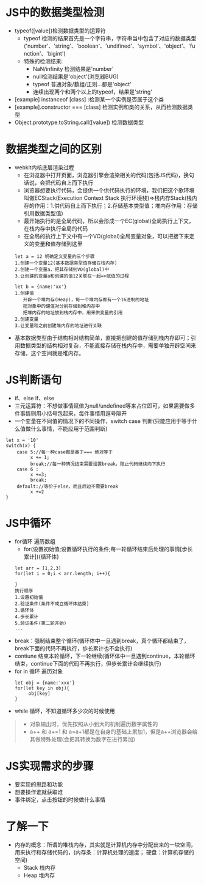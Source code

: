 # JS中的数据类型检测
- typeof([value])检测数据类型的运算符
  + typeof 检测的结果首先是一个字符串，字符串当中包含了对应的数据类型('number'、'string'、'boolean'、'undifined'、'symbol'、'object'、'function'、'bigint')
  + 特殊的检测结果:
    + NaN/infinity 检测结果是'number'
    + null检测结果是'object'(浏览器BUG)
    + typeof 普通对象/数组/正则...都是'object'
    + 连续出现两个和两个以上的typeof，结果是'string'
- [example] instanceof [class] :检测某一个实例是否属于这个类
- [example].constructor === [class] 检测实例和类的关系，从而检测数据类型
- Object.prototype.toString.call([value]) 检测数据类型
# 数据类型之间的区别
- webkit内核底层渲染过程
  + 在浏览器中打开页面，浏览器引擎会渲染相关的代码(包括JS代码)，换句话说，会把代码自上而下执行
  + 浏览器想要执行代码，会提供一个供代码执行的环境，我们把这个歌环境叫做ECStack(Execution Context Stack 执行环境栈)=>栈内存Stack(栈内存的作用：1.供代码自上而下执行；2.存储基本类型值；堆内存作用：存储引用数据类型值)
  + 最开始执行的是全局代码，所以会形成一个EC(global)全局执行上下文，在栈内存中执行全局的代码
  + 在全局的执行上下文中有一个VO(global)全局变量对象，可以把接下来定义的变量和值存储到这里
  ```
  let a = 12 明确定义变量的三个步骤
  1.创建一个变量12(基本数据类型值存储在栈内存)
  2.创建一个变量a，把其存储到VO(global)中
  3.让创建的变量a和创建的值12关联在一起=>赋值的过程

  let b = {name:'xx'}
  1.创建值
     开辟一个堆内存(Heap)，每一个堆内存都有一个16进制的地址
     把对象中的健值对分别存储到堆内存中
     把堆内存的地址放到栈内存中，用来供变量的引用
  2.创建变量
  3.让变量和之前创建堆内存的地址进行关联
  ```
- 基本数据类型由于结构相对结构简单，直接把创建的值存储到栈内存即可；引用数据类型的结构相对复杂，不能直接存储在栈内存中，需要单独开辟空间来存储，这个空间就是堆内存。
# JS判断语句
- if、else if、else
- 三元运算符：不想做事情赋值为null/undefined等来占位即可，如果需要做多件事情则用小括号包起来，每件事情用逗号隔开
- 一个变量在不同值的情况下的不同操作，switch case 判断(只能应用于等于什么值做什么事情，不能应用于范围判断)
```
let x = '10'
switch(x) {
    case 5://每一种case都是基于=== 绝对等于
         x += 1;
         break;//每一种情况结束需要设置break，阻止代码继续向下执行
    case 6 :
         x +=3;
         break;
    default://等价于else，而且后边不需要break
         x +=2
}
```
# JS中循环
- for循环  遍历数组 
  + for(设置初始值;设置循环执行的条件;每一轮循环结束后处理的事情[歩长累计]){循环体}
  ```
  let arr = [1,2,3]
  for(let i = 0;i < arr.length; i++){

  }
  执行顺序
  1.设置初始值
  2.验证条件(条件不成立循环体结束)
  3.循环体
  4.歩长累计
  5.验证条件(第二轮开始)
  ...
  ```
- break：强制结束整个循环(循环体中一旦遇到break，真个循环都结束了，break下面的代码不再执行，歩长累计也不会执行)
- contiune 结束本轮循环，下一轮继续(循环体中一旦遇到continue，本轮循环结束，continue下面的代码不再执行，但歩长累计会继续执行)
- for in 循环 遍历对象 
   ```
   let obj = {name:'xxx'}
   for(let key in obj){
        obj[key]
   }
   ```
- while 循环，不知道循环多少次的时候使用
> + 对象输出时，优先按照从小到大的机制遍历数字属性的
> + a++ 和 a+=1 和 a=a+1都是在自身的基础上累加1，但是a++浏览器会给其做特殊处理(会把其转换为数字在进行累加)
# JS实现需求的步骤
- 要实现的思路和功能
- 想要操作谁就获取谁
- 事件绑定，点击按钮的时候做什么事情

# 了解一下
- 内存的概念：所谓的堆栈内存，其实就是计算机内存中分配出来的一块空间，用来执行和存储代码的，(内存条：计算机处理的速度；  硬盘：计算机存储的空间)
  + Stack 栈内存
  + Heap 堆内存